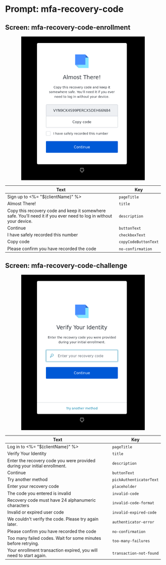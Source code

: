 # Prompt: mfa-recovery-code

## Screen: mfa-recovery-code-enrollment

<p style="text-align: center;">
  <img alt="mfa-recovery-code-enrollment reference screenshot" class="ul-prompt-screenshot" data-ul-prompt="mfa-recovery-code-enrollment" src="/media/articles/universal-login/text-customization/mfa-recovery-code-enrollment.png" style="width: 400px;"/>
</p>

|Text|Key|
|----------|----------|
|Sign up to <%= "${clientName}" %>|`pageTitle`|
|Almost There!|`title`|
|Copy this recovery code and keep it somewhere safe. You’ll need it if you ever need to log in without your device.|`description`|
|Continue|`buttonText`|
|I have safely recorded this number|`checkboxText`|
|Copy code|`copyCodeButtonText`|
|Please confirm you have recorded the code|`no-confirmation`|

## Screen: mfa-recovery-code-challenge

<p style="text-align: center;">
  <img alt="mfa-recovery-code-challenge reference screenshot" class="ul-prompt-screenshot" data-ul-prompt="mfa-recovery-code-challenge" src="/media/articles/universal-login/text-customization/mfa-recovery-code-challenge.png" style="width: 400px;"/>
</p>

|Text|Key|
|----------|----------|
|Log in to <%= "${clientName}" %>|`pageTitle`|
|Verify Your Identity|`title`|
|Enter the recovery code you were provided during your initial enrollment.|`description`|
|Continue|`buttonText`|
|Try another method|`pickAuthenticatorText`|
|Enter your recovery code|`placeholder`|
|The code you entered is invalid|`invalid-code`|
|Recovery code must have 24 alphanumeric characters|`invalid-code-format`|
|Invalid or expired user code|`invalid-expired-code`|
|We couldn't verify the code. Please try again later.|`authenticator-error`|
|Please confirm you have recorded the code|`no-confirmation`|
|Too many failed codes. Wait for some minutes before retrying.|`too-many-failures`|
|Your enrollment transaction expired, you will need to start again.|`transaction-not-found`|
